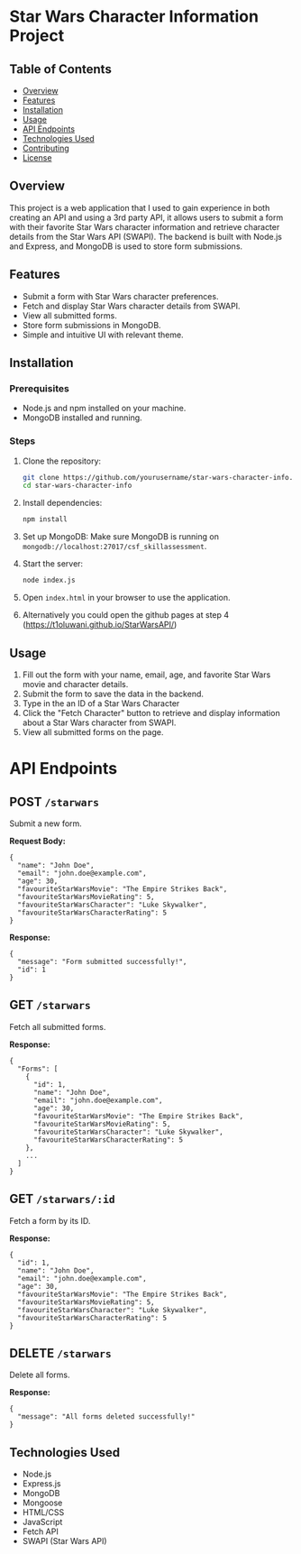 # Star Wars Character Information Project

## Table of Contents
- [Overview](#overview)
- [Features](#features)
- [Installation](#installation)
- [Usage](#usage)
- [API Endpoints](#api-endpoints)
- [Technologies Used](#technologies-used)
- [Contributing](#contributing)
- [License](#license)

## Overview
This project is a web application that I used to gain experience in both creating an API and using a 3rd party API, it allows users to submit a form with their favorite Star Wars character information and retrieve character details from the Star Wars API (SWAPI). The backend is built with Node.js and Express, and MongoDB is used to store form submissions.

## Features
- Submit a form with Star Wars character preferences.
- Fetch and display Star Wars character details from SWAPI.
- View all submitted forms.
- Store form submissions in MongoDB.
- Simple and intuitive UI with relevant theme.

## Installation

### Prerequisites
- Node.js and npm installed on your machine.
- MongoDB installed and running.

### Steps
1. Clone the repository:
    ```bash
    git clone https://github.com/yourusername/star-wars-character-info.git
    cd star-wars-character-info
    ```

2. Install dependencies:
    ```bash
    npm install
    ```

3. Set up MongoDB:
    Make sure MongoDB is running on `mongodb://localhost:27017/csf_skillassessment`.

4. Start the server:
    ```bash
    node index.js
    ```

5. Open `index.html` in your browser to use the application.

6. Alternatively you could open the github pages at step 4 (https://t1oluwani.github.io/StarWarsAPI/)

## Usage
1. Fill out the form with your name, email, age, and favorite Star Wars movie and character details.
2. Submit the form to save the data in the backend.
3. Type in the an ID of a Star Wars Character
4. Click the "Fetch Character" button to retrieve and display information about a Star Wars character from SWAPI.
5. View all submitted forms on the page.

# API Endpoints

## POST `/starwars`
Submit a new form.

**Request Body:**

    {
      "name": "John Doe",
      "email": "john.doe@example.com",
      "age": 30,
      "favouriteStarWarsMovie": "The Empire Strikes Back",
      "favouriteStarWarsMovieRating": 5,
      "favouriteStarWarsCharacter": "Luke Skywalker",
      "favouriteStarWarsCharacterRating": 5
    }

**Response:**

    {
      "message": "Form submitted successfully!",
      "id": 1
    }

## GET `/starwars`
Fetch all submitted forms.

**Response:**

    {
      "Forms": [
        {
          "id": 1,
          "name": "John Doe",
          "email": "john.doe@example.com",
          "age": 30,
          "favouriteStarWarsMovie": "The Empire Strikes Back",
          "favouriteStarWarsMovieRating": 5,
          "favouriteStarWarsCharacter": "Luke Skywalker",
          "favouriteStarWarsCharacterRating": 5
        },
        ...
      ]
    }

## GET `/starwars/:id`
Fetch a form by its ID.

**Response:**

    {
      "id": 1,
      "name": "John Doe",
      "email": "john.doe@example.com",
      "age": 30,
      "favouriteStarWarsMovie": "The Empire Strikes Back",
      "favouriteStarWarsMovieRating": 5,
      "favouriteStarWarsCharacter": "Luke Skywalker",
      "favouriteStarWarsCharacterRating": 5
    }

## DELETE `/starwars`
Delete all forms.

**Response:**

    {
      "message": "All forms deleted successfully!"
    }


## Technologies Used
- Node.js
- Express.js
- MongoDB
- Mongoose
- HTML/CSS
- JavaScript
- Fetch API
- SWAPI (Star Wars API)
